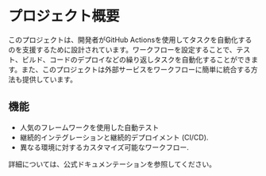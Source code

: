 # プロジェクト概要

このプロジェクトは、開発者がGitHub
Actionsを使用してタスクを自動化するのを支援するために設計されています。ワークフローを設定することで、テスト、ビルド、コードのデプロイなどの繰り返しタスクを自動化することができます。また、このプロジェクトは外部サービスをワークフローに簡単に統合する方法も提供しています。

## 機能

  * 人気のフレームワークを使用した自動テスト
  * 継続的インテグレーションと継続的デプロイメント (CI/CD).
  * 異なる環境に対するカスタマイズ可能なワークフロー.

詳細については、公式ドキュメンテーションを参照してください。

